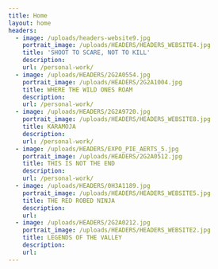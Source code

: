 ```yaml
---
title: Home
layout: home
headers:
  - image: /uploads/headers-website9.jpg
    portrait_image: /uploads/HEADERS/HEADERS_WEBSITE4.jpg
    title: 'SHOOT TO SCARE, NOT TO KILL'
    description:
    url: /personal-work/
  - image: /uploads/HEADERS/2G2A0554.jpg
    portrait_image: /uploads/HEADERS/2G2A1004.jpg
    title: WHERE THE WILD ONES ROAM
    description:
    url: /personal-work/
  - image: /uploads/HEADERS/2G2A9720.jpg
    portrait_image: /uploads/HEADERS/HEADERS_WEBSITE8.jpg
    title: KARAMOJA
    description:
    url: /personal-work/
  - image: /uploads/HEADERS/EXPO_PIE_AERTS_5.jpg
    portrait_image: /uploads/HEADERS/2G2A0512.jpg
    title: THIS IS NOT THE END
    description:
    url: /personal-work/
  - image: /uploads/HEADERS/0H3A1189.jpg
    portrait_image: /uploads/HEADERS/HEADERS_WEBSITE5.jpg
    title: THE RED ROBED NINJA
    description:
    url:
  - image: /uploads/HEADERS/2G2A0212.jpg
    portrait_image: /uploads/HEADERS/HEADERS_WEBSITE2.jpg
    title: LEGENDS OF THE VALLEY
    description:
    url:
---
```


